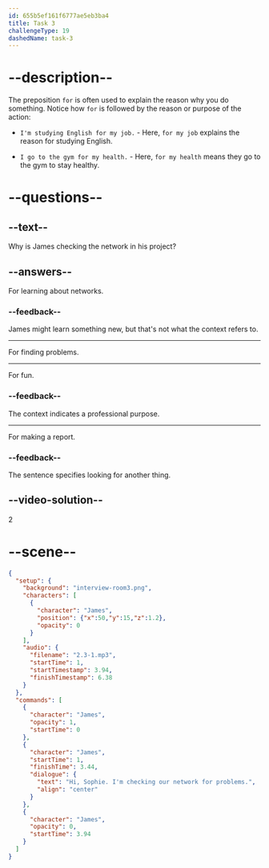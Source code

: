 ```yaml
---
id: 655b5ef161f6777ae5eb3ba4
title: Task 3
challengeType: 19
dashedName: task-3
---
```


<!-- (Audio) James: Hi, Sophie. I'm checking our network for problems. -->

# --description--

The preposition `for` is often used to explain the reason why you do something. Notice how `for` is followed by the reason or purpose of the action:

- `I'm studying English for my job.` - Here, `for my job` explains the reason for studying English. 

- `I go to the gym for my health.` - Here, `for my health` means they go to the gym to stay healthy. 

# --questions--

## --text--

Why is James checking the network in his project?

## --answers--

For learning about networks.

### --feedback--

James might learn something new, but that's not what the context refers to.

---

For finding problems.

---

For fun.

### --feedback--

The context indicates a professional purpose.

---

For making a report.

### --feedback--

The sentence specifies looking for another thing.

## --video-solution--

2

# --scene--

```json
{
  "setup": {
    "background": "interview-room3.png",
    "characters": [
      {
        "character": "James",
        "position": {"x":50,"y":15,"z":1.2},
        "opacity": 0
      }
    ],
    "audio": {
      "filename": "2.3-1.mp3",
      "startTime": 1,
      "startTimestamp": 3.94,
      "finishTimestamp": 6.38
    }
  },
  "commands": [
    {
      "character": "James",
      "opacity": 1,
      "startTime": 0
    },
    {
      "character": "James",
      "startTime": 1,
      "finishTime": 3.44,
      "dialogue": {
        "text": "Hi, Sophie. I'm checking our network for problems.",
        "align": "center"
      }
    },
    {
      "character": "James",
      "opacity": 0,
      "startTime": 3.94
    }
  ]
}
```
